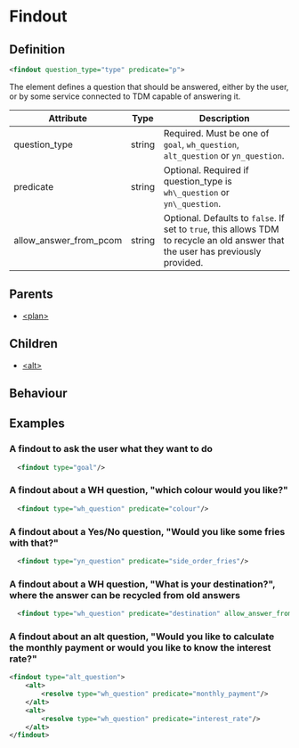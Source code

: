 # Findout
## Definition
```xml
<findout question_type="type" predicate="p">
```

The element defines a question that should be answered, either by the
user, or by some service connected to TDM capable of answering it.


Attribute | Type | Description |
--- | --- | --- |
question\_type | string | Required. Must be one of `goal`, `wh_question`, `alt_question` or `yn_question`. |
predicate | string | Optional. Required if question\_type is `wh\_question` or `yn\_question`.|
allow\_answer\_from\_pcom | string | Optional. Defaults to `false`. If set to `true`, this allows TDM to recycle an old answer that the user has previously provided. |

## Parents
- [<plan\>](/dialog-domain-description-definition/domain/children/plan)

## Children
- [<alt\>](/dialog-domain-description-definition/domain/children/alt)


## Behaviour


## Examples
### A findout to ask the user what they want to do

```xml
  <findout type="goal"/>
```

### A findout about a WH question, "which colour would you like?"

```xml
  <findout type="wh_question" predicate="colour"/>
```

### A findout about a Yes/No question, "Would you like some fries with that?"

```xml
  <findout type="yn_question" predicate="side_order_fries"/>
```

### A findout about a WH question, "What is your destination?", where the answer can be recycled from old answers

```xml
  <findout type="wh_question" predicate="destination" allow_answer_from_pcom="true"/>
```

### A findout about an alt question, "Would you like to calculate the monthly payment or would you like to know the interest rate?"

```xml
<findout type="alt_question">
    <alt>
        <resolve type="wh_question" predicate="monthly_payment"/>
    </alt>
    <alt>
        <resolve type="wh_question" predicate="interest_rate"/>
    </alt>
</findout>
```
